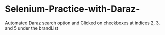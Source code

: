 # Selenium-Practice-with-Daraz-
Automated Daraz search option and Clicked on checkboxes at indices 2, 3, and 5 under the brandList
